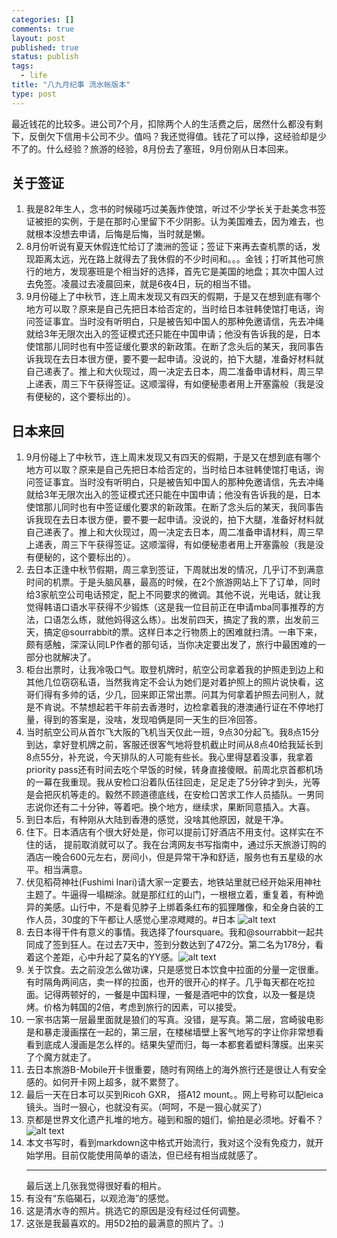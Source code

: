 ```yaml
--- 
categories: []
comments: true
layout: post
published: true
status: publish
tags: 
  - life
title: "八九月纪事 流水帐版本"
type: post
---
```

最近钱花的比较多。进公司7个月，扣除两个人的生活费之后，居然什么都没有剩下，反倒欠下信用卡公司不少。值吗？我还觉得值。钱花了可以挣，这经验却是少不了的。什么经验？旅游的经验，8月份去了塞班，9月份刚从日本回来。 <h2>关于签证</h2> <ol>
<li>我是82年生人，念书的时候碰巧过美轰炸使馆，听过不少学长关于赴美念书签证被拒的实例，于是在那时心里留下不少阴影。认为美国难去，因为难去，也就根本没想去申请，后悔是后悔，当时就是懒。 </li> <li>8月份听说有夏天休假连忙给订了澳洲的签证；签证下来再去查机票的话，发现距离太远，光在路上就得去了我休假的不少时间和。。。金钱；打听其他可旅行的地方，发现塞班是个相当好的选择，首先它是美国的地盘；其次中国人过去免签。凌晨过去凌晨回来，就是6夜4日，玩的相当不错。 </li> <li>9月份碰上了中秋节，连上周末发现又有四天的假期，于是又在想到底有哪个地方可以取？原来是自己先把日本给否定的，当时给日本驻韩使馆打电话，询问签证事宜。当时没有听明白，只是被告知中国人的那种免邀请信，先去冲绳就给3年无限次出入的签证模式还只能在中国申请；他没有告诉我的是，日本使馆那儿同时也有中签证缓化要求的新政策。在断了念头后的某天，我同事告诉我现在去日本很方便，要不要一起申请。没说的，拍下大腿，准备好材料就自己递表了。推上和大伙现过，周一决定去日本，周二准备申请材料，周三早上递表，周三下午获得签证。这顺溜得，有如便秘患者用上开塞露般（我是没有便秘的，这个要标出的）。 </li> </ol>
<h2>日本来回</h2> <ol>
<li>9月份碰上了中秋节，连上周末发现又有四天的假期，于是又在想到底有哪个地方可以取？原来是自己先把日本给否定的，当时给日本驻韩使馆打电话，询问签证事宜。当时没有听明白，只是被告知中国人的那种免邀请信，先去冲绳就给3年无限次出入的签证模式还只能在中国申请；他没有告诉我的是，日本使馆那儿同时也有中签证缓化要求的新政策。在断了念头后的某天，我同事告诉我现在去日本很方便，要不要一起申请。没说的，拍下大腿，准备好材料就自己递表了。推上和大伙现过，周一决定去日本，周二准备申请材料，周三早上递表，周三下午获得签证。这顺溜得，有如便秘患者用上开塞露般（我是没有便秘的，这个要标出的）。 </li> <li>去日本正逢中秋节假期，周三拿到签证，下周就出发的情况，几乎订不到满意时间的机票。于是头脑风暴，最高的时候，在2个旅游网站上下了订单，同时给3家航空公司电话预定，配上不同要求的微调。其他不说，光电话，就让我觉得韩语口语水平获得不少锻炼（这是我一位目前正在申请mba同事推荐的方法，口语怎么练，就他妈得这么练）。出发前四天，搞定了我的票，出发前三天，搞定@sourrabbit的票。这样日本之行物质上的困难就扫清。一串下来，颇有感触，深深认同LP作者的那句话，当你决定要出发了，旅行中最困难的一部分也就解决了。 </li> <li>柜台出票时，让我冷吸口气。取登机牌时，航空公司拿着我的护照走到边上和其他几位窃窃私语，当然我肯定不会认为她们是对着护照上的照片说快看，这哥们得有多帅的话，少几，回来即正常出票。问其为何拿着护照去问别人，就是不肯说。不禁想起若干年前去香港时，边检拿着我的港澳通行证在不停地打量，得到的答案是，没啥，发现咱俩是同一天生的巨冷回答。 </li> <li>当时航空公司从首尔飞大阪的飞机当天仅此一班，9点30分起飞。我8点15分到达，拿好登机牌之前，客服还很客气地将登机截止时间从8点40给我延长到8点55分，补充说，今天排队的人可能有些长。我心里得瑟着没事，我拿着priority pass还有时间去吃个早饭的时候，转身直接傻眼。前周北京首都机场的一幕在我重现。我从安检口沿着队伍往回走，足足走了5分钟才到头，光等是会把灰机等走的。毅然不顾道德底线，在安检口苦求工作人员插队。一男同志说你还有二十分钟，等着吧。换个地方，继续求，果断同意插入。大喜。 </li> <li>到日本后，有种刚从大陆到香港的感觉，没啥其他原因，就是干净。 </li> <li>住下。日本酒店有个很大好处是，你可以提前订好酒店不用支付。这样实在不住的话， 提前取消就可以了。我在台湾网友书写指南中，通过乐天旅游订购的酒店一晚合600元左右，房间小，但是异常干净和舒适，服务也有五星级的水平。相当满意。 </li> <li>伏见稻荷神社(Fushimi Inari)请大家一定要去，地铁站里就已经开始采用神社主题了。牛逼得一塌糊涂。就是那红红的山门，一根根立着，重复着，有种诡异的美感。山行中，不是看见脖子上绑着条红布的狐狸雕像，和全身白装的工作人员，30度的下午都让人感觉心里凉飕飕的。#日本 <img src="http://farm7.static.flickr.com/6182/6150404978_10c5d6b9c5_z.jpg" alt="alt text"> </li> <li>去日本得干件有意义的事情。我选择了foursquare。我和@sourrabbit一起共同成了签到狂人。在过去7天中，签到分数达到了472分。第二名为178分，看着这个差距，心中升起了莫名的YY感。<img src="https://lh3.googleusercontent.com/-qIvVVAj2c3M/TnKjqyyL_qI/AAAAAAAAC6M/s0jUI5GP-qM/s800/11%2B-%2B1" alt="alt text" title="Title"> </li> <li>关于饮食。去之前没怎么做功课，只是感觉日本饮食中拉面的分量一定很重。有时隔角两间店，卖一样的拉面，也开的很开心的样子。几乎每天都在吃拉面。记得两顿好的，一餐是中国料理，一餐是酒吧中的饮食，以及一餐是烧烤。价格为韩国的2倍，考虑到旅行的因素，可以接受。 </li> <li>一家书店第一层最里面就是狼们的写真。没错，是写真。第二层，宫崎骏电影是和暴走漫画摆在一起的，第三层，在楼梯墙壁上客气地写的字让你非常想看看到底成人漫画是怎么样的。结果失望而归，每一本都套着塑料薄膜。出来买了个魔方就走了。 </li> <li>去日本旅游B-Mobile开卡很重要，随时有网络上的海外旅行还是很让人有安全感的。如何开卡网上超多，就不累赘了。 </li> <li>最后一天在日本可以买到Ricoh GXR， 搭A12 mount。。网上号称可以配leica镜头。当时一狠心，也就没有买。（呵呵，不是一狠心就买了） </li> <li>京都是世界文化遗产扎堆的地方。碰到和服的姐们，偷拍是必须地。好看不？<img src="http://farm7.static.flickr.com/6172/6149864485_f3e469eb17_z.jpg" alt="alt text"> </li> <li>本文书写时，看到markdown这中格式开始流行，我对这个没有免疫力，就开始学用。目前仅能使用简单的语法，但已经有相当成就感了。 <hr>最后送上几张我觉得很好看的相片。 </li> <li>有没有“东临碣石，以观沧海”的感觉。 <img src="http://farm7.static.flickr.com/6155/6150412998_793f9cc8bc_z.jpg" alt=""> </li> <li>这是清水寺的照片。挑选它的原因是没有经过任何调整。 <img src="http://farm7.static.flickr.com/6157/6150408410_a7f7215c31_z.jpg" alt=""> </li> <li>这张是我最喜欢的。用5D2拍的最满意的照片了。:)<img src="http://farm7.static.flickr.com/6069/6149856345_ee9f9747fc_b.jpg" alt=""> </li> </ol>
